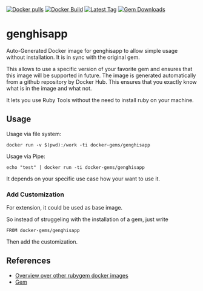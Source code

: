 [![Docker pulls](https://img.shields.io/docker/pulls/rubygem/genghisapp.svg)](https://hub.docker.com/r/rubygem/genghisapp/)
[![Docker Build](https://img.shields.io/docker/automated/rubygem/genghisapp.svg)](https://hub.docker.com/r/rubygem/genghisapp/)
[![Latest Tag](https://img.shields.io/github/tag/docker-rubygem/genghisapp.svg)](https://hub.docker.com/r/rubygem/genghisapp/)
[![Gem Downloads](https://img.shields.io/gem/dt/genghisapp.svg)](https://rubygems.org/gems/genghisapp/)
# genghisapp

Auto-Generated Docker image for genghisapp to allow simple usage without installation.
It is in sync with the original gem.

This allows to use a specific version of your favorite gem and ensures that this image will be supported in future.
The image is generated automatically from a github repository by Docker Hub.
This ensures that you exactly know what is in the image and what not.

It lets you use Ruby Tools without the need to install ruby on your machine.

## Usage

Usage via file system:

`docker run -v $(pwd):/work -ti docker-gems/genghisapp`

Usage via Pipe:

`echo "test" | docker run -ti docker-gems/genghisapp`

It depends on your specific use case how your want to use it.

### Add Customization

For extension, it could be used as base image.

So instead of struggeling with the installation of a gem, just write

`FROM docker-gems/genghisapp`

Then add the customization.

## References

 - [Overview over other rubygem docker images](https://github.com/thinkbot/docker-rubygem)
 - [Gem](https://rubygems.org/gems/genghisapp/)
